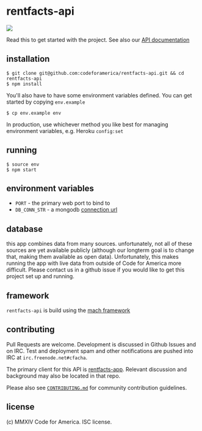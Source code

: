 rentfacts-api
===========
![](https://travis-ci.org/codeforamerica/rentfacts-api.svg)

Read this to get started with the project. See also our [API documentation](https://github.com/codeforamerica/rentfacts-api/wiki)

## installation

```console
$ git clone git@github.com:codeforamerica/rentfacts-api.git && cd rentfacts-api
$ npm install
```
You'll also have to have some environment variables defined. You can get started by
copying `env.example`
```console
$ cp env.example env
```
In production, use whichever method you like best for managing environment variables,
e.g. Heroku `config:set`


## running

```console
$ source env
$ npm start
```

## environment variables

- `PORT` - the primary web port to bind to
- `DB_CONN_STR` - a mongodb [connection url](http://docs.mongodb.org/manual/reference/connection-string/)


## database

this app combines data from many sources. unfortunately, not all of these sources
are yet available publicly (although our longterm goal is to change that, making
them available as open data). Unfortunately, this makes running the app with live
data from outside of Code for America more difficult. Please contact us in a github
issue if you would like to get this project set up and running.


## framework

`rentfacts-api` is build using the
[mach framework](https://www.npmjs.org/package/mach)


## contributing

Pull Requests are welcome. Development is discussed in Github Issues and on IRC.
Test and deployment spam and other notifications are pushed into IRC at
`irc.freenode.net#cfacha`.

The primary client for this API is [rentfacts-app](https://github.com/codeforamerica/rentfacts-app).
Relevant discussion and background may also be located in that repo.

Please also see [`CONTRIBUTING.md`](https://github.com/codeforamerica/rentfacts-api/blob/master/CONTRIBUTING.md)
for community contribution guidelines.


## license

(c) MMXIV Code for America. ISC license.

